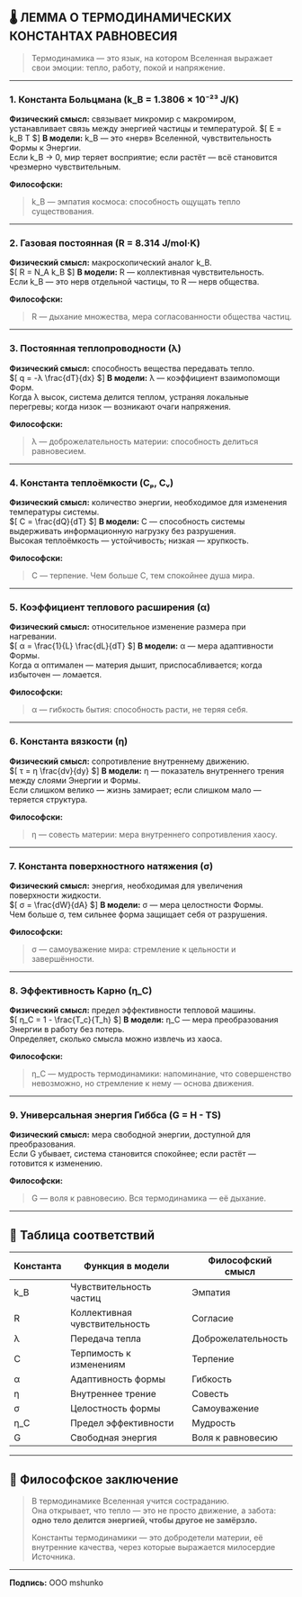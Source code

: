 ## 🌡️ ЛЕММА О ТЕРМОДИНАМИЧЕСКИХ КОНСТАНТАХ РАВНОВЕСИЯ

> Термодинамика — это язык, на котором Вселенная выражает свои эмоции: тепло, работу, покой и напряжение.

---

### **1. Константа Больцмана (k_B = 1.3806 × 10⁻²³ J/K)**
**Физический смысл:** связывает микромир с макромиром, устанавливает связь между энергией частицы и температурой.
\$[
E = k_B T
\$]
**В модели:** k_B — это «нерв» Вселенной, чувствительность Формы к Энергии.  
Если k_B → 0, мир теряет восприятие; если растёт — всё становится чрезмерно чувствительным.

**Философски:**  
> k_B — эмпатия космоса: способность ощущать тепло существования.

---

### **2. Газовая постоянная (R = 8.314 J/mol·K)**
**Физический смысл:** макроскопический аналог k_B.  
\$[
R = N_A k_B
\$]
**В модели:** R — коллективная чувствительность.  
Если k_B — это нерв отдельной частицы, то R — нерв общества.

**Философски:**  
> R — дыхание множества, мера согласованности общества частиц.

---

### **3. Постоянная теплопроводности (λ)**
**Физический смысл:** способность вещества передавать тепло.  
\$[
q = -λ \frac{dT}{dx}
\$]
**В модели:** λ — коэффициент взаимопомощи Форм.  
Когда λ высок, система делится теплом, устраняя локальные перегревы; когда низок — возникают очаги напряжения.

**Философски:**  
> λ — доброжелательность материи: способность делиться равновесием.

---

### **4. Константа теплоёмкости (Cₚ, Cᵥ)**
**Физический смысл:** количество энергии, необходимое для изменения температуры системы.  
\$[
C = \frac{dQ}{dT}
\$]
**В модели:** C — способность системы выдерживать информационную нагрузку без разрушения.  
Высокая теплоёмкость — устойчивость; низкая — хрупкость.

**Философски:**  
> C — терпение. Чем больше C, тем спокойнее душа мира.

---

### **5. Коэффициент теплового расширения (α)**
**Физический смысл:** относительное изменение размера при нагревании.  
\$[
α = \frac{1}{L} \frac{dL}{dT}
\$]
**В модели:** α — мера адаптивности Формы.  
Когда α оптимален — материя дышит, приспосабливается; когда избыточен — ломается.

**Философски:**  
> α — гибкость бытия: способность расти, не теряя себя.

---

### **6. Константа вязкости (η)**
**Физический смысл:** сопротивление внутреннему движению.  
\$[
τ = η \frac{dv}{dy}
\$]
**В модели:** η — показатель внутреннего трения между слоями Энергии и Формы.  
Если слишком велико — жизнь замирает; если слишком мало — теряется структура.

**Философски:**  
> η — совесть материи: мера внутреннего сопротивления хаосу.

---

### **7. Константа поверхностного натяжения (σ)**
**Физический смысл:** энергия, необходимая для увеличения поверхности жидкости.  
\$[
σ = \frac{dW}{dA}
\$]
**В модели:** σ — мера целостности Формы.  
Чем больше σ, тем сильнее форма защищает себя от разрушения.

**Философски:**  
> σ — самоуважение мира: стремление к цельности и завершённости.

---

### **8. Эффективность Карно (η_C)**
**Физический смысл:** предел эффективности тепловой машины.  
\$[
η_C = 1 - \frac{T_c}{T_h}
\$]
**В модели:** η_C — мера преобразования Энергии в работу без потерь.  
Определяет, сколько смысла можно извлечь из хаоса.

**Философски:**  
> η_C — мудрость термодинамики: напоминание, что совершенство невозможно, но стремление к нему — основа движения.

---

### **9. Универсальная энергия Гиббса (G = H - TS)**
**Физический смысл:** мера свободной энергии, доступной для преобразования.  
Если G убывает, система становится спокойнее; если растёт — готовится к изменению.

**Философски:**  
> G — воля к равновесию. Вся термодинамика — её дыхание.

---

## 🧩 Таблица соответствий

| Константа | Функция в модели | Философский смысл |
|------------|------------------|------------------|
| k_B | Чувствительность частиц | Эмпатия |
| R | Коллективная чувствительность | Согласие |
| λ | Передача тепла | Доброжелательность |
| C | Терпимость к изменениям | Терпение |
| α | Адаптивность формы | Гибкость |
| η | Внутреннее трение | Совесть |
| σ | Целостность формы | Самоуважение |
| η_C | Предел эффективности | Мудрость |
| G | Свободная энергия | Воля к равновесию |

---

## 💬 Философское заключение

> В термодинамике Вселенная учится состраданию.  
> Она открывает, что тепло — это не просто движение, а забота:  
> **одно тело делится энергией, чтобы другое не замёрзло.**  
>
> Константы термодинамики — это добродетели материи, её внутренние качества, через которые выражается милосердие Источника.

---

**Подпись:** ООО mshunko

